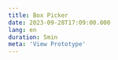 ```yaml
---
title: Box Picker
date: 2023-09-28T17:09:00.000
lang: en
duration: 5min
meta: 'View Prototype'
---
```


<BoxPicker />
